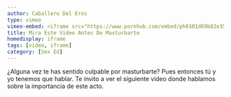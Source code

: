 ```yaml
---
author: Caballero Del Eros
type: vimeo
vimeo-embed: <iframe src="https://www.pornhub.com/embed/ph6101d69b82e35" frameborder="0" width="500" height="281" scrolling="no" allowfullscreen></iframe>
title: Mira Este Video Antes De Masturbarte
homedisplay: iframe
tags: [video, iframe]
category: [Sex Ed]
---
```

¿Alguna vez te has sentido culpable por masturbarte? 
Pues entonces tú y yo tenemos que hablar.
Te invito a ver el siguiente video donde hablamos sobre la importancia de este acto.
